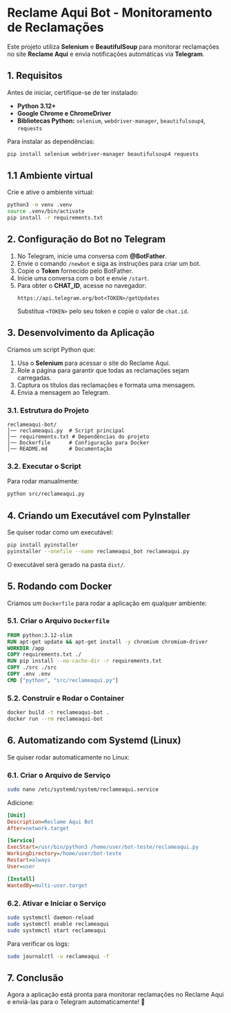 # Reclame Aqui Bot - Monitoramento de Reclamações

Este projeto utiliza **Selenium** e **BeautifulSoup** para monitorar reclamações no site **Reclame Aqui** e envia notificações automáticas via **Telegram**.

## **1. Requisitos**
Antes de iniciar, certifique-se de ter instalado:
- **Python 3.12+**
- **Google Chrome e ChromeDriver**
- **Bibliotecas Python:** `selenium`, `webdriver-manager`, `beautifulsoup4`, `requests`

Para instalar as dependências:
```bash
pip install selenium webdriver-manager beautifulsoup4 requests
```

## **1.1 Ambiente virtual**

Crie e ative o ambiente virtual:

```bash
python3 -m venv .venv
source .venv/bin/activate
pip install -r requirements.txt
```

## **2. Configuração do Bot no Telegram**
1. No Telegram, inicie uma conversa com **@BotFather**.
2. Envie o comando `/newbot` e siga as instruções para criar um bot.
3. Copie o **Token** fornecido pelo BotFather.
4. Inicie uma conversa com o bot e envie `/start`.
5. Para obter o **CHAT_ID**, acesse no navegador:
   ```
   https://api.telegram.org/bot<TOKEN>/getUpdates
   ```
   Substitua `<TOKEN>` pelo seu token e copie o valor de `chat.id`.

## **3. Desenvolvimento da Aplicação**
Criamos um script Python que:
1. Usa o **Selenium** para acessar o site do Reclame Aqui.
2. Role a página para garantir que todas as reclamações sejam carregadas.
3. Captura os títulos das reclamações e formata uma mensagem.
4. Envia a mensagem ao Telegram.

### **3.1. Estrutura do Projeto**
```
reclameaqui-bot/
│── reclameaqui.py  # Script principal
│── requirements.txt # Dependências do projeto
│── Dockerfile      # Configuração para Docker
│── README.md       # Documentação
```

### **3.2. Executar o Script**
Para rodar manualmente:
```bash
python src/reclameaqui.py
```

## **4. Criando um Executável com PyInstaller**
Se quiser rodar como um executável:
```bash
pip install pyinstaller
pyinstaller --onefile --name reclameaqui_bot reclameaqui.py
```
O executável será gerado na pasta `dist/`.

## **5. Rodando com Docker**
Criamos um `Dockerfile` para rodar a aplicação em qualquer ambiente:

### **5.1. Criar o Arquivo `Dockerfile`**
```dockerfile
FROM python:3.12-slim
RUN apt-get update && apt-get install -y chromium chromium-driver
WORKDIR /app
COPY requirements.txt ./
RUN pip install --no-cache-dir -r requirements.txt
COPY ./src ./src
COPY .env .env
CMD ["python", "src/reclameaqui.py"]

```

### **5.2. Construir e Rodar o Container**
```bash
docker build -t reclameaqui-bot .
docker run --rm reclameaqui-bot
```

## **6. Automatizando com Systemd (Linux)**
Se quiser rodar automaticamente no Linux:

### **6.1. Criar o Arquivo de Serviço**
```bash
sudo nano /etc/systemd/system/reclameaqui.service
```
Adicione:
```ini
[Unit]
Description=Reclame Aqui Bot
After=network.target

[Service]
ExecStart=/usr/bin/python3 /home/user/bot-teste/reclameaqui.py
WorkingDirectory=/home/user/bot-teste
Restart=always
User=user

[Install]
WantedBy=multi-user.target
```

### **6.2. Ativar e Iniciar o Serviço**
```bash
sudo systemctl daemon-reload
sudo systemctl enable reclameaqui
sudo systemctl start reclameaqui
```
Para verificar os logs:
```bash
sudo journalctl -u reclameaqui -f
```

## **7. Conclusão**
Agora a  aplicação está pronta para monitorar reclamações no Reclame Aqui e enviá-las para o Telegram automaticamente! 🚀

